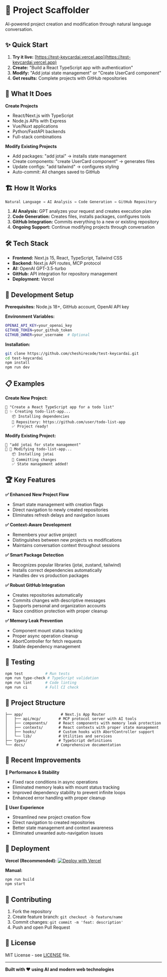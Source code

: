# 🚀 Project Scaffolder

AI-powered project creation and modification through natural language conversation.

## ✨ Quick Start

1. **Try it live:** [https://test-keycardai.vercel.app](https://test-keycardai.vercel.app)
2. **Create:** "Build a React TypeScript app with authentication"
3. **Modify:** "Add jotai state management" or "Create UserCard component"
4. **Get results:** Complete projects with GitHub repositories

## 🎯 What It Does

**Create Projects**
- React/Next.js with TypeScript
- Node.js APIs with Express  
- Vue/Nuxt applications
- Python/FastAPI backends
- Full-stack combinations

**Modify Existing Projects**
- Add packages: "add jotai" → installs state management
- Create components: "create UserCard component" → generates files
- Update configs: "add tailwind" → configures styling
- Auto-commit: All changes saved to GitHub

## 🏗️ How It Works

```
Natural Language → AI Analysis → Code Generation → GitHub Repository
```

1. **AI Analysis:** GPT analyzes your request and creates execution plan
2. **Code Generation:** Creates files, installs packages, configures tools
3. **GitHub Integration:** Commits everything to a new or existing repository
4. **Ongoing Support:** Continue modifying projects through conversation

## 🛠️ Tech Stack

- **Frontend:** Next.js 15, React, TypeScript, Tailwind CSS
- **Backend:** Next.js API routes, MCP protocol
- **AI:** OpenAI GPT-3.5-turbo
- **GitHub:** API integration for repository management
- **Deployment:** Vercel

## 🔧 Development Setup

**Prerequisites:** Node.js 18+, GitHub account, OpenAI API key

**Environment Variables:**
```bash
OPENAI_API_KEY=your_openai_key
GITHUB_TOKEN=your_github_token
GITHUB_OWNER=your_username  # Optional
```

**Installation:**
```bash
git clone https://github.com/cheshirecode/test-keycardai.git
cd test-keycardai
npm install
npm run dev
```

## 📋 Examples

**Create New Project:**
```
👤 "Create a React TypeScript app for a todo list"
🤖 ✨ Creating todo-list-app...
   📦 Installing dependencies
   🔗 Repository: https://github.com/user/todo-list-app
   ✅ Project ready!
```

**Modify Existing Project:**
```
👤 "add jotai for state management"
🤖 🔄 Modifying todo-list-app...
   📦 Installing jotai
   💾 Committing changes
   ✅ State management added!
```

## 🏆 Key Features

**✅ Enhanced New Project Flow**
- Smart state management with creation flags
- Direct navigation to newly created repositories
- Eliminates refresh delays and navigation issues

**✅ Context-Aware Development**
- Remembers your active project
- Distinguishes between new projects vs modifications
- Maintains conversation context throughout sessions

**✅ Smart Package Detection**
- Recognizes popular libraries (jotai, zustand, tailwind)
- Installs correct dependencies automatically
- Handles dev vs production packages

**✅ Robust GitHub Integration**
- Creates repositories automatically
- Commits changes with descriptive messages
- Supports personal and organization accounts
- Race condition protection with proper cleanup

**✅ Memory Leak Prevention**
- Component mount status tracking
- Proper async operation cleanup
- AbortController for fetch requests
- Stable dependency management

## 🧪 Testing

```bash
npm test          # Run tests
npm run type-check # TypeScript validation
npm run lint      # Code linting
npm run ci        # Full CI check
```

## 📁 Project Structure

```
├── app/                 # Next.js App Router
│   ├── api/mcp/        # MCP protocol server with AI tools
│   ├── components/     # React components with memory leak protection
│   ├── contexts/       # React contexts with proper state management
│   ├── hooks/          # Custom hooks with AbortController support
│   └── lib/            # Utilities and services
├── types/              # TypeScript definitions
└── docs/              # Comprehensive documentation
```

## 🔧 Recent Improvements

**🚀 Performance & Stability**
- Fixed race conditions in async operations
- Eliminated memory leaks with mount status tracking
- Improved dependency stability to prevent infinite loops
- Enhanced error handling with proper cleanup

**🎯 User Experience**
- Streamlined new project creation flow
- Direct navigation to created repositories
- Better state management and context awareness
- Eliminated unwanted auto-navigation issues

## 🚀 Deployment

**Vercel (Recommended):**
[![Deploy with Vercel](https://vercel.com/button)](https://vercel.com/new/clone?repository-url=https://github.com/cheshirecode/test-keycardai)

**Manual:**
```bash
npm run build
npm start
```

## 🤝 Contributing

1. Fork the repository
2. Create feature branch: `git checkout -b feature/name`
3. Commit changes: `git commit -m 'feat: description'`
4. Push and open Pull Request

## 📄 License

MIT License - see [LICENSE](LICENSE) file.

---

**Built with ❤️ using AI and modern web technologies**